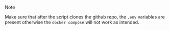 > [!NOTE]
> Make sure that after the script clones the github repo, the `.env` variables are present otherwise the `docker compose` will not work as intended.
